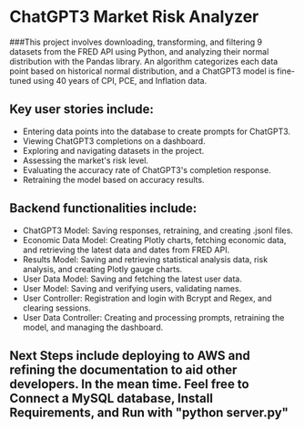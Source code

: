 # ChatGPT3 Market Risk Analyzer

###This project involves downloading, transforming, and filtering 9 datasets from the FRED API using Python, and analyzing their normal distribution with the Pandas library. An algorithm categorizes each data point based on historical normal distribution, and a ChatGPT3 model is fine-tuned using 40 years of CPI, PCE, and Inflation data.

## Key user stories include:
* Entering data points into the database to create prompts for ChatGPT3.
* Viewing ChatGPT3 completions on a dashboard.
* Exploring and navigating datasets in the project.
* Assessing the market's risk level.
* Evaluating the accuracy rate of ChatGPT3's completion response.
* Retraining the model based on accuracy results.


## Backend functionalities include:
* ChatGPT3 Model: Saving responses, retraining, and creating .jsonl files.
* Economic Data Model: Creating Plotly charts, fetching economic data, and retrieving the latest data and dates from FRED API.
* Results Model: Saving and retrieving statistical analysis data, risk analysis, and creating Plotly gauge charts.
* User Data Model: Saving and fetching the latest user data.
* User Model: Saving and verifying users, validating names.
* User Controller: Registration and login with Bcrypt and Regex, and clearing sessions.
* User Data Controller: Creating and processing prompts, retraining the model, and managing the dashboard.

## Next Steps include deploying to AWS and refining the documentation to aid other developers. In the mean time. Feel free to Connect a MySQL database, Install Requirements, and Run with "python server.py"
